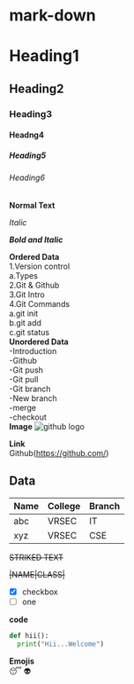 # mark-down

# Heading1

## Heading2

### Heading3

#### Headng4

##### Heading5

###### Heading6

**Normal Text**

*Italic*

***Bold and Italic***

**Ordered Data**  
1.Version control  
  a.Types  
2.Git & Github  
3.Git Intro  
4.Git Commands  
  a.git init  
  b.git add  
  c.git status  
**Unordered Data**  
-Introduction     
 -Github  
  -Git push  
  -Git pull  
 -Git branch  
  -New branch  
   -merge  
   -checkout  
 **Image**
 ![github logo](https://github.githubassets.com/images/modules/logos_page/Octocat.png)

**Link**  
Github(https://github.com/)

**Data**  
-
|Name|College|Branch|
|-----|-----|-----|
|abc|VRSEC|IT|
|xyz|VRSEC|CSE|

~~STRIKED TEXT~~

~~|NAME|CLASS|~~

- [x] checkbox
- [ ] one

**code**
```python
def hii():
  print("Hii...Welcome")
```
**Emojis**  
:sleeping:
:alien:
